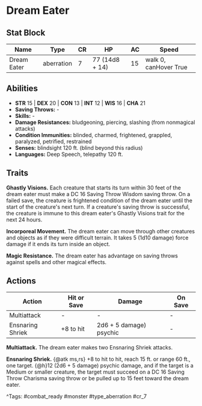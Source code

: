 # Dream Eater

## Stat Block

| Name | Type | CR | HP | AC | Speed |
|------|------|----|----|----|-------|
| Dream Eater | aberration | 7 | 77 (14d8 + 14) | 15 | walk 0, canHover True |

## Abilities

- **STR** 15 | **DEX** 20 | **CON** 13 | **INT** 12 | **WIS** 16 | **CHA** 21
- **Saving Throws:** -  
- **Skills:** -  
- **Damage Resistances:** bludgeoning, piercing, slashing (from nonmagical attacks)  
- **Condition Immunities:** blinded, charmed, frightened, grappled, paralyzed, petrified, restrained  
- **Senses:** blindsight 120 ft. (blind beyond this radius)  
- **Languages:** Deep Speech, telepathy 120 ft.

## Traits

**Ghastly Visions.** Each creature that starts its turn within 30 feet of the dream eater must make a DC 16 Saving Throw Wisdom saving throw. On a failed save, the creature is frightened condition of the dream eater until the start of the creature's next turn. If a creature's saving throw is successful, the creature is immune to this dream eater's Ghastly Visions trait for the next 24 hours.

**Incorporeal Movement.** The dream eater can move through other creatures and objects as if they were difficult terrain. It takes 5 (1d10 damage) force damage if it ends its turn inside an object.

**Magic Resistance.** The dream eater has advantage on saving throws against spells and other magical effects.


## Actions

| Action | Hit or Save | Damage | On Save |
|--------|--------------|--------|----------|
| Multiattack | - | - | - |
| Ensnaring Shriek | +8 to hit | 2d6 + 5 damage) psychic | - |

**Multiattack.** The dream eater makes two Ensnaring Shriek attacks.

**Ensnaring Shriek.** {@atk ms,rs} +8 to hit to hit, reach 15 ft. or range 60 ft., one target. {@h}12 (2d6 + 5 damage) psychic damage, and if the target is a Medium or smaller creature, the target must succeed on a DC 16 Saving Throw Charisma saving throw or be pulled up to 15 feet toward the dream eater.


^Tags: #combat_ready #monster #type_aberration #cr_7